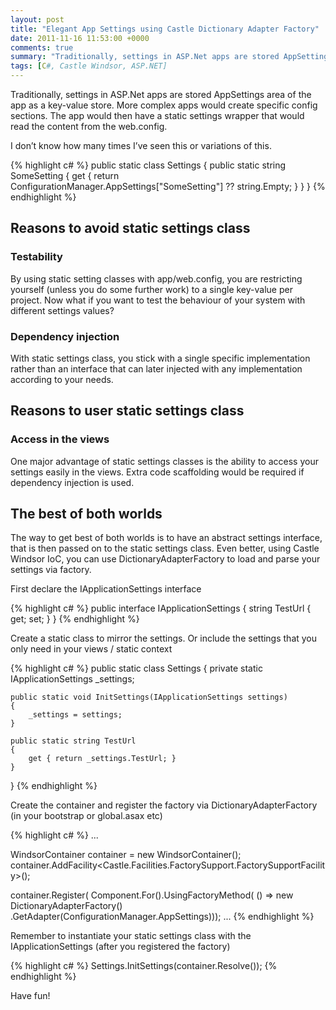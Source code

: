 ```yaml
---
layout: post
title: "Elegant App Settings using Castle Dictionary Adapter Factory"
date: 2011-11-16 11:53:00 +0000
comments: true
summary: "Traditionally, settings in ASP.Net apps are stored AppSettings area of the app as a key-value store. More complex apps would create specific config sections. The app would then have a static settings wrapper that would read the content from the web.config."
tags: [C#, Castle Windsor, ASP.NET]
---
```


Traditionally, settings in ASP.Net apps are stored AppSettings area of the app as a key-value store. More complex apps would create specific config sections. The app would then have a static settings wrapper that would read the content from the web.config.
<!--more-->


I don’t know how many times I’ve seen this or variations of this.

{% highlight c# %}
public static class Settings
{
    public static string SomeSetting
    {
        get { return ConfigurationManager.AppSettings["SomeSetting"] ?? string.Empty; }
    }
}
{% endhighlight %}


Reasons to avoid static settings class
-------------------

### Testability

By using static setting classes with app/web.config, you are restricting yourself (unless you do some further work) to a single key-value per project. Now what if you want to test the behaviour of your system with different settings values?

### Dependency injection

With static settings class, you stick with a single specific implementation rather than an interface that can later injected with any implementation according to your needs.

Reasons to user static settings class
-------------------

### Access in the views

One major advantage of static settings classes is the ability to access your settings easily in the views. Extra code scaffolding would be required if dependency injection is used.

The best of both worlds
-------------------

The way to get best of both worlds is to have an abstract settings interface, that is then passed on to the static settings class. Even better, using Castle Windsor IoC, you can use DictionaryAdapterFactory to load and parse your settings via factory.

First declare the IApplicationSettings interface

{% highlight c# %}
public interface IApplicationSettings
{
    string TestUrl { get; set; } 
}
{% endhighlight %}

Create a static class to mirror the settings. Or include the settings that you only need in your views / static context

{% highlight c# %}
public static class Settings
{
    private static IApplicationSettings _settings;
 
    public static void InitSettings(IApplicationSettings settings)
    {
        _settings = settings;
    }
 
    public static string TestUrl
    {
        get { return _settings.TestUrl; }
    }
}
{% endhighlight %}

Create the container and register the factory via DictionaryAdapterFactory (in your bootstrap or global.asax etc)

{% highlight c# %}
...
 
WindsorContainer container = new WindsorContainer();
container.AddFacility<Castle.Facilities.FactorySupport.FactorySupportFacility>();
 
container.Register(
    Component.For<IApplicationSettings>().UsingFactoryMethod(
        () => new DictionaryAdapterFactory()
             .GetAdapter<IApplicationSettings>(ConfigurationManager.AppSettings)));
...
{% endhighlight %}

Remember to instantiate your static settings class with the IApplicationSettings (after you registered the factory)

{% highlight c# %}
Settings.InitSettings(container.Resolve<IApplicationSettings>());
{% endhighlight %}

Have fun!